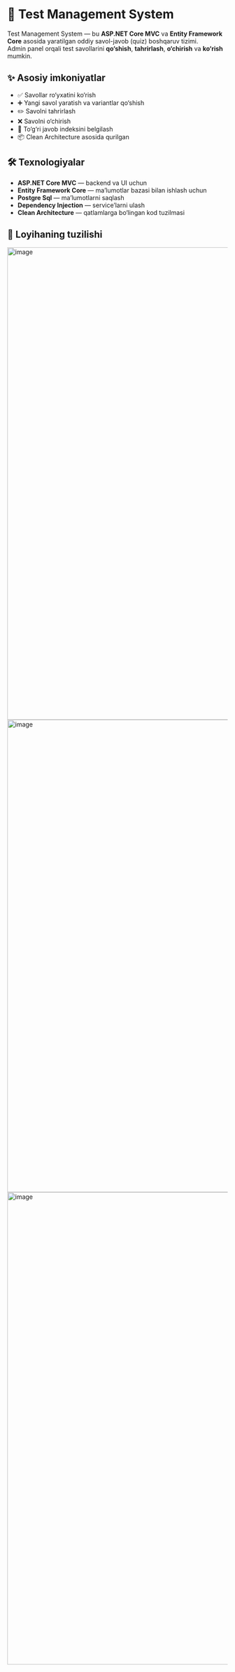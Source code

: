 # 📝 Test Management System

Test Management System — bu **ASP.NET Core MVC** va **Entity Framework Core** asosida yaratilgan oddiy savol-javob (quiz) boshqaruv tizimi.  
Admin panel orqali test savollarini **qo‘shish**, **tahrirlash**, **o‘chirish** va **ko‘rish** mumkin.

## ✨ Asosiy imkoniyatlar

- ✅ Savollar ro‘yxatini ko‘rish
- ➕ Yangi savol yaratish va variantlar qo‘shish
- ✏️ Savolni tahrirlash
- ❌ Savolni o‘chirish
- 🎯 To‘g‘ri javob indeksini belgilash
- 📦 Clean Architecture asosida qurilgan

## 🛠 Texnologiyalar

- **ASP.NET Core MVC** — backend va UI uchun
- **Entity Framework Core** — ma’lumotlar bazasi bilan ishlash uchun
- **Postgre Sql** — ma’lumotlarni saqlash
- **Dependency Injection** — service’larni ulash
- **Clean Architecture** — qatlamlarga bo‘lingan kod tuzilmasi

## 📂 Loyihaning tuzilishi 
<img width="1920" height="1080" alt="image" src="https://github.com/user-attachments/assets/1d51092b-e46a-486f-80a8-7e0427ec1266" />
<img width="1920" height="1080" alt="image" src="https://github.com/user-attachments/assets/7f87b843-ced9-4e38-8200-7b4b47803b28" />
<img width="1920" height="1080" alt="image" src="https://github.com/user-attachments/assets/447a5eeb-dd9f-44cf-a3e9-3c99b648de6b" />



